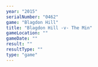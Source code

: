```yaml
---
year: "2015"
serialNumber: "0462" 
game: "Blagdon Hill"
title: "Blagdon Hill -v- The Min"
gameLocation: ""
gameDate: ""
result: ""
resultType: ""
type: "game"
---
```

